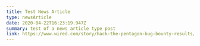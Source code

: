 ```yaml
---
title: Test News Article
type: newsArticle
date: 2020-04-22T16:23:19.947Z
summary: test of a news article type post
link: https://www.wired.com/story/hack-the-pentagon-bug-bounty-results/
---
```

